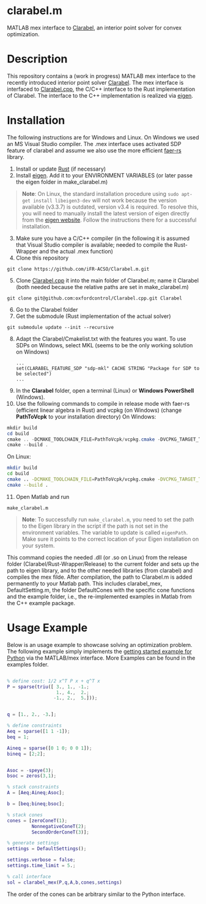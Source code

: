 # clarabel.m

MATLAB mex interface to [Clarabel](https://clarabel.org/stable/), an interior point solver for convex optimization.

# Description

This repository contains a (work in progress) MATLAB mex interface to the recently introduced interior point solver [Clarabel](https://clarabel.org/stable/). The mex interface is interfaced to 
[Clarabel.cpp](https://github.com/oxfordcontrol/Clarabel.cpp/tree/main), the C/C++ interface to the Rust implementation of Clarabel. The interface to the C++ implementation is realized via [eigen](https://eigen.tuxfamily.org/index.php?title=Main\_Page](https://eigen.tuxfamily.org/index.php?title=Main_Page)).

# Installation
The following instructions are for Windows and Linux. On Windows we used an MS Visual Studio compiler. The .mex interface uses activated SDP feature of clarabel and assume we also use the more efficient [faer-rs](https://github.com/sarah-quinones/faer-rs) library.

1. Install or update [Rust](https://www.rust-lang.org/tools/install) (if necessary)
2. Install [eigen](https://eigen.tuxfamily.org/index.php?title=Main\_Page](https://eigen.tuxfamily.org/index.php?title=Main_Page)). Add it to your ENVIRONMENT VARIABLES (or later passe the eigen folder in make_clarabel.m) 
> **Note**: 
> On Linux, the standard installation procedure using `sudo apt-get install libeigen3-dev` will not work because the version available (v3.3.7) is outdated, version v3.4 is required. To resolve this, you will need to manually install the latest version of eigen directly from the [eigen website](https://eigen.tuxfamily.org/dox/). Follow the instructions there for a successful installation.
3. Make sure you have a C/C++ compiler (in the following it is assumed that Visual Studio compiler is available; needed to compile the Rust-Wrapper and the actual .mex function)
4. Clone this repository
```
git clone https://github.com/iFR-ACSO/Clarabel.m.git 
```

5. Clone [Clarabel.cpp](https://github.com/oxfordcontrol/Clarabel.cpp/tree/main) it into the main folder of Clarabel.m; name it Clarabel (both needed because the relative paths are set in make_clarabel.m)
```
git clone git@github.com:oxfordcontrol/Clarabel.cpp.git Clarabel
```
6. Go to the Clarabel folder
7. Get the submodule (Rust implementation of the actual solver)
```
git submodule update --init --recursive
```
8. Adapt the Clarabel/Cmakelist.txt with the features you want. To use SDPs on Windows, select MKL (seems to be the only working solution on Windows)
   ```
   ...
   set(CLARABEL_FEATURE_SDP "sdp-mkl" CACHE STRING "Package for SDP to be selected")
   ...
   ```
9. In the **Clarabel** folder, open a terminal (Linux) or **Windows PowerShell** (Windows).
10.  Use the following commands to compile in release mode with faer-rs (efficient linear algebra in Rust) and vcpkg (on Windows) (change **PathToVcpk** to your installation directory)
   On Windows:
   ```powershell
   mkdir build
   cd build
   cmake .. -DCMAKE_TOOLCHAIN_FILE=PathToVcpk/vcpkg.cmake -DVCPKG_TARGET_TRIPLET=x64-windows -DCMAKE_BUILD_TYPE=Release -DCLARABEL_FEATURE_FAER_SPARSE=true
   cmake --build .
   ```
   On Linux:
   ```bash
   mkdir build
   cd build
   cmake .. -DCMAKE_TOOLCHAIN_FILE=PathToVcpk/vcpkg.cmake -DVCPKG_TARGET_TRIPLET=x64-linux -DCMAKE_BUILD_TYPE=Release -DCLARABEL_FEATURE_FAER_SPARSE=true
   cmake --build .
   ```

11.  Open Matlab and run
```
make_clarabel.m
```
> **Note**: 
> To successfully run `make_clarabel.m`, you need to set the path to the Eigen library in the script if the path is not set in the environment variables. The variable to update is called `eigenPath`. Make sure it points to the correct location of your Eigen installation on your system.

This command copies the needed .dll (or .so on Linux) from the release folder (Clarabel/Rust-Wrapper/Release) to the current folder and sets up the path to eigen library, and to the other needed libraries (from clarabel) and compiles the mex filde. After compilation, the path to Clarabel.m is added permanently to your Matlab path. This includes clarabel_mex, DefaultSetting.m, the folder DefaultCones with the specific cone functions and the example folder, i.e., the re-implemented examples in Matlab from the C++ example package.


# Usage Example

Below is an usage example to showcase solving an optimization problem.
The following example simply implements the [getting started example for Python](https://clarabel.org/stable/python/getting_started_py/) via the MATLAB/mex interface. More Examples can be found in the examples folder.

```matlab

% define cost: 1/2 x^T P x + q^T x
P = sparse(triu([ 3., 1., -1.;
                  1., 4.,  2.;
                 -1., 2.,  5.]));


q = [1., 2., -3.];

% define constraints
Aeq = sparse([1 1 -1]);
beq = 1;

Aineq = sparse([0 1 0; 0 0 1]);
bineq = [2;2];


Asoc = -speye(3);
bsoc = zeros(3,1);

% stack constraints
A = [Aeq;Aineq;Asoc];

b = [beq;bineq;bsoc];

% stack cones
cones = [zeroConeT(1);
         NonnegativeConeT(2);
         SecondOrderConeT(3)];

% generate settings
settings = DefaultSettings();

settings.verbose = false;
settings.time_limit = 5.;

% call interface
sol = clarabel_mex(P,q,A,b,cones,settings)

```

The order of the cones can be arbitrary similar to the Python interface.
